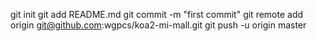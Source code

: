 git init
git add README.md
git commit -m "first commit"
git remote add origin git@github.com:wgpcs/koa2-mi-mall.git
git push -u origin master